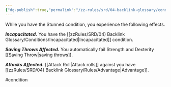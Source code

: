 ```yaml
---
{"dg-publish":true,"permalink":"/zz-rules/srd/04-backlink-glossary/conditions/stunned/"}
---
```


While you have the Stunned condition, you experience the following effects.

***Incapacitated.*** You have the [[zzRules/SRD/04) Backlink Glossary/Conditions/Incapacitated\|Incapacitated]] condition.

***Saving Throws Affected.*** You automatically fail Strength and Dexterity [[Saving Throw\|saving throws]].

***Attacks Affected.*** [[Attack Roll\|Attack rolls]] against you have [[zzRules/SRD/04) Backlink Glossary/Rules/Advantage\|Advantage]].

#condition